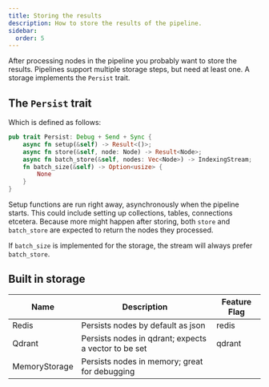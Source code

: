 ```yaml
---
title: Storing the results
description: How to store the results of the pipeline.
sidebar:
  order: 5
---
```


After processing nodes in the pipeline you probably want to store the results. Pipelines support multiple storage steps, but need at least one. A storage implements the `Persist` trait.

## The `Persist` trait

Which is defined as follows:

```rust
pub trait Persist: Debug + Send + Sync {
    async fn setup(&self) -> Result<()>;
    async fn store(&self, node: Node) -> Result<Node>;
    async fn batch_store(&self, nodes: Vec<Node>) -> IndexingStream;
    fn batch_size(&self) -> Option<usize> {
        None
    }
}
```

Setup functions are run right away, asynchronously when the pipeline starts. This could include setting up collections, tables, connections etcetera. Because more might happen after storing, both `store` and `batch_store` are expected to return the nodes they processed.

If `batch_size` is implemented for the storage, the stream will always prefer `batch_store`.

## Built in storage

<small>

| Name          | Description                                          | Feature Flag |
| ------------- | ---------------------------------------------------- | ------------ |
| Redis         | Persists nodes by default as json                    | redis        |
| Qdrant        | Persists nodes in qdrant; expects a vector to be set | qdrant       |
| MemoryStorage | Persists nodes in memory; great for debugging        |              |

</small>
